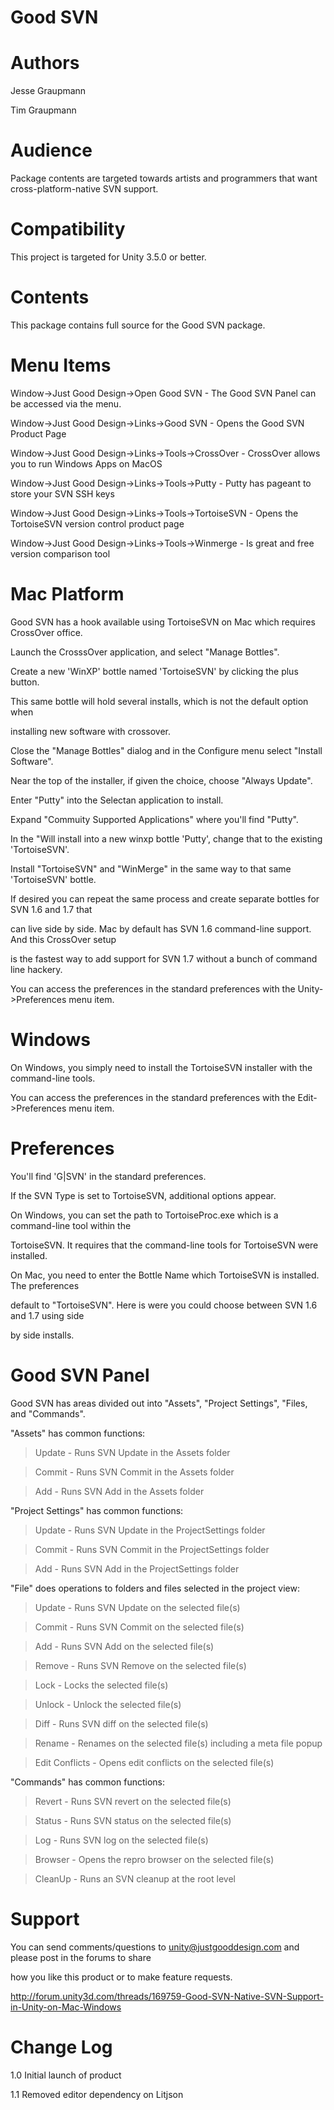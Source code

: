 Good SVN
===


Authors
===

Jesse Graupmann

Tim Graupmann


Audience
===

Package contents are targeted towards artists and programmers that want cross-platform-native SVN support.


Compatibility
===

This project is targeted for Unity 3.5.0 or better.


Contents
===

This package contains full source for the Good SVN package.


Menu Items
===

Window->Just Good Design->Open Good SVN - The Good SVN Panel can be accessed via the menu.

Window->Just Good Design->Links->Good SVN - Opens the Good SVN Product Page

Window->Just Good Design->Links->Tools->CrossOver - CrossOver allows you to run Windows Apps on MacOS

Window->Just Good Design->Links->Tools->Putty - Putty has pageant to store your SVN SSH keys

Window->Just Good Design->Links->Tools->TortoiseSVN - Opens the TortoiseSVN version control product page

Window->Just Good Design->Links->Tools->Winmerge - Is great and free version comparison tool


Mac Platform
===

Good SVN has a hook available using TortoiseSVN on Mac which requires CrossOver office.

Launch the CrosssOver application, and select "Manage Bottles".

Create a new 'WinXP' bottle named 'TortoiseSVN' by clicking the plus button.

This same bottle will hold several installs, which is not the default option when

installing new software with crossover.

Close the "Manage Bottles" dialog and in the Configure menu select "Install Software".

Near the top of the installer, if given the choice, choose "Always Update".

Enter "Putty" into the Selectan application to install.

Expand "Commuity Supported Applications" where you'll find "Putty".

In the "Will install into a new winxp bottle 'Putty', change that to the existing 'TortoiseSVN'.

Install "TortoiseSVN" and "WinMerge" in the same way to that same 'TortoiseSVN' bottle.

If desired you can repeat the same process and create separate bottles for SVN 1.6 and 1.7 that

can live side by side. Mac by default has SVN 1.6 command-line support. And this CrossOver setup

is the fastest way to add support for SVN 1.7 without a bunch of command line hackery.

You can access the preferences in the standard preferences with the Unity->Preferences menu item.


Windows
===

On Windows, you simply need to install the TortoiseSVN installer with the command-line tools.

You can access the preferences in the standard preferences with the Edit->Preferences menu item.


Preferences
===

You'll find 'G|SVN' in the standard preferences.

If the SVN Type is set to TortoiseSVN, additional options appear.

On Windows, you can set the path to TortoiseProc.exe which is a command-line tool within the

TortoiseSVN. It requires that the command-line tools for TortoiseSVN were installed.

On Mac, you need to enter the Bottle Name which TortoiseSVN is installed. The preferences

default to "TortoiseSVN". Here is were you could choose between SVN 1.6 and 1.7 using side

by side installs.


Good SVN Panel
===

Good SVN has areas divided out into "Assets", "Project Settings", "Files, and "Commands".

"Assets" has common functions:

> Update - Runs SVN Update in the Assets folder

> Commit - Runs SVN Commit in the Assets folder

> Add - Runs SVN Add in the Assets folder

"Project Settings" has common functions:

> Update - Runs SVN Update in the ProjectSettings folder

> Commit - Runs SVN Commit in the ProjectSettings folder

> Add - Runs SVN Add in the ProjectSettings folder

"File" does operations to folders and files selected in the project view:

> Update - Runs SVN Update on the selected file(s)

> Commit - Runs SVN Commit on the selected file(s)

> Add - Runs SVN Add on the selected file(s)

> Remove - Runs SVN Remove on the selected file(s)

> Lock - Locks the selected file(s)

> Unlock - Unlock the selected file(s)

> Diff - Runs SVN diff on the selected file(s)

> Rename - Renames on the selected file(s) including a meta file popup

> Edit Conflicts - Opens edit conflicts on the selected file(s)

"Commands" has common functions:

> Revert - Runs SVN revert on the selected file(s)

> Status - Runs SVN status on the selected file(s)

> Log - Runs SVN log on the selected file(s)

> Browser - Opens the repro browser on the selected file(s)

> CleanUp - Runs an SVN cleanup at the root level


Support
===

You can send comments/questions to unity@justgooddesign.com and please post in the forums to share

how you like this product or to make feature requests.

http://forum.unity3d.com/threads/169759-Good-SVN-Native-SVN-Support-in-Unity-on-Mac-Windows


Change Log
===

1.0 Initial launch of product

1.1 Removed editor dependency on Litjson